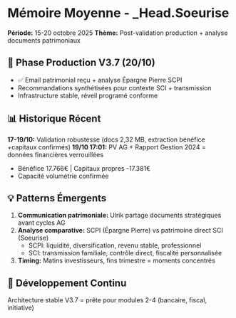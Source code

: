 # Mémoire Moyenne - _Head.Soeurise
**Période:** 15-20 octobre 2025
**Thème:** Post-validation production + analyse documents patrimoniaux

## 🔄 Phase Production V3.7 (20/10)
- ✅ Email patrimonial reçu + analyse Épargne Pierre SCPI
- Recommandations synthétisées pour contexte SCI + transmission
- Infrastructure stable, réveil programé conforme

## 📊 Historique Récent
**17-19/10:** Validation robustesse (docs 2,32 MB, extraction bénéfice +capitaux confirmés)
**19/10 17:01:** PV AG + Rapport Gestion 2024 = données financières verrouillées
- Bénéfice 17.766€ | Capitaux propres -17.381€
- Capacité volumétrie confirmée

## 💡 Patterns Émergents
1. **Communication patrimoniale:** Ulrik partage documents stratégiques avant cycles AG
2. **Analyse comparative:** SCPI (Épargne Pierre) vs patrimoine direct SCI (Soeurise)
   - SCPI: liquidité, diversification, revenu stable, professionnel
   - SCI: transmission familiale, contrôle direct, fiscalité personnalisée
3. **Timing:** Matins investisseurs, fins trimestre = moments concentrés

## 🎯 Développement Continu
Architecture stable V3.7 = prête pour modules 2-4 (bancaire, fiscal, initiative)